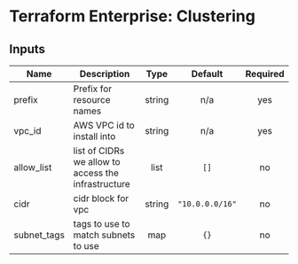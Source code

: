 # Terraform Enterprise: Clustering

## Inputs

| Name | Description | Type | Default | Required |
|------|-------------|:----:|:-----:|:-----:|
| prefix | Prefix for resource names | string | n/a | yes |
| vpc\_id | AWS VPC id to install into | string | n/a | yes |
| allow\_list | list of CIDRs we allow to access the infrastructure | list | `[]` | no |
| cidr | cidr block for vpc | string | `"10.0.0.0/16"` | no |
| subnet\_tags | tags to use to match subnets to use | map | `{}` | no |

